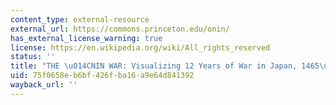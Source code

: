 ```yaml
---
content_type: external-resource
external_url: https://commons.princeton.edu/onin/
has_external_license_warning: true
license: https://en.wikipedia.org/wiki/All_rights_reserved
status: ''
title: "THE \u014CNIN WAR: Visualizing 12 Years of War in Japan, 1465\u201378"
uid: 75f0658e-b6bf-426f-ba16-a9e64d841392
wayback_url: ''
---
```

